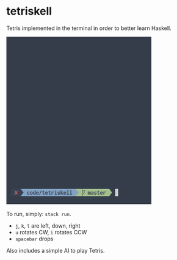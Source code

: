 # tetriskell

Tetris implemented in the terminal in order to better learn Haskell.

![demo](demo.gif)

To run, simply: `stack run`.

- `j`, `k`, `l` are left, down, right
- `u` rotates CW, `i` rotates CCW
- `spacebar` drops

Also includes a simple AI to play Tetris.
